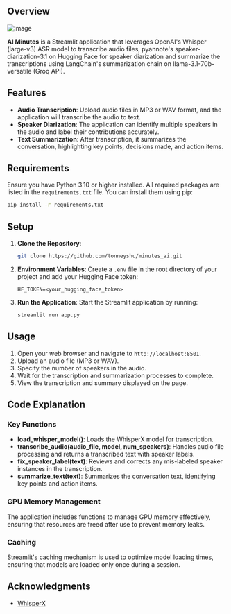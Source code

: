 ## Overview

![image](https://github.com/user-attachments/assets/5e74fe85-f888-4d45-b37e-f1ac9f3e0614)

**AI Minutes** is a Streamlit application that leverages OpenAI's Whisper (large-v3) ASR model to transcribe audio files, pyannote's speaker-diarization-3.1 on Hugging Face for speaker diarization and summarize the transcriptions using LangChain's summarization chain on llama-3.1-70b-versatile (Groq API).

## Features

- **Audio Transcription**: Upload audio files in MP3 or WAV format, and the application will transcribe the audio to text.
- **Speaker Diarization**: The application can identify multiple speakers in the audio and label their contributions accurately.
- **Text Summarization**: After transcription, it summarizes the conversation, highlighting key points, decisions made, and action items.

## Requirements

Ensure you have Python 3.10 or higher installed. All required packages are listed in the `requirements.txt` file. You can install them using pip:

```bash
pip install -r requirements.txt
```

## Setup

1. **Clone the Repository**: 
   ```bash
   git clone https://github.com/tonneyshu/minutes_ai.git
   ```

2. **Environment Variables**: Create a `.env` file in the root directory of your project and add your Hugging Face token:
   ```plaintext
   HF_TOKEN=<your_hugging_face_token>
   ```

3. **Run the Application**:
   Start the Streamlit application by running:
   ```bash
   streamlit run app.py
   ```

## Usage

1. Open your web browser and navigate to `http://localhost:8501`.
2. Upload an audio file (MP3 or WAV).
3. Specify the number of speakers in the audio.
4. Wait for the transcription and summarization processes to complete.
5. View the transcription and summary displayed on the page.

## Code Explanation

### Key Functions

- **load_whisper_model()**: Loads the WhisperX model for transcription.
- **transcribe_audio(audio_file, model, num_speakers)**: Handles audio file processing and returns a transcribed text with speaker labels.
- **fix_speaker_label(text)**: Reviews and corrects any mis-labeled speaker instances in the transcription.
- **summarize_text(text)**: Summarizes the conversation text, identifying key points and action items.

### GPU Memory Management

The application includes functions to manage GPU memory effectively, ensuring that resources are freed after use to prevent memory leaks.

### Caching

Streamlit's caching mechanism is used to optimize model loading times, ensuring that models are loaded only once during a session.

## Acknowledgments

- [WhisperX](https://github.com/m-bain/whisperX)
